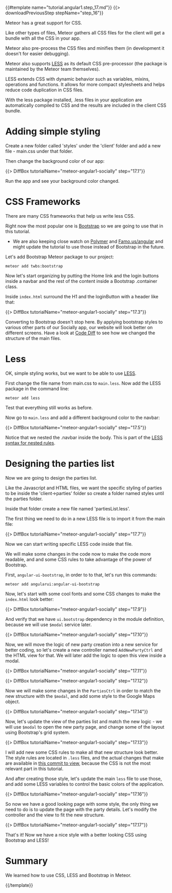 {{#template name="tutorial.angular1.step_17.md"}}
{{> downloadPreviousStep stepName="step_16"}}

Meteor has a great support for CSS.

Like other types of files, Meteor gathers all CSS files for the client will get a bundle with all the CSS in your app.

Meteor also pre-process the CSS files and minifies them (in development it doesn't for easier debugging).

Meteor also supports [LESS](http://lesscss.org/) as its default CSS pre-processor (the package is maintained by the Meteor team themselves).

LESS extends CSS with dynamic behavior such as variables, mixins, operations and functions. It allows for more compact stylesheets and helps reduce code duplication in CSS files.

With the less package installed, .less files in your application are automatically compiled to CSS and the results are included in the client CSS bundle.

# Adding simple styling

Create a new folder called 'styles' under the 'client' folder and add a new file - main.css under that folder.

Then change the background color of our app:

{{> DiffBox tutorialName="meteor-angular1-socially" step="17.1"}}

Run the app and see your background color changed.

# CSS Frameworks

There are many CSS frameworks that help us write less CSS.

Right now the most popular one is [Bootstrap](http://getbootstrap.com/) so we are going to use that in this tutorial.

* We are also keeping close watch on [Polymer](https://www.polymer-project.org/) and [Famo.us/angular](http://famo.us/integrations/angular) and might  update the tutorial to use those instead of Bootstrap in the future.

Let's add Bootstrap Meteor package to our project:

    meteor add twbs:bootstrap


Now let's start organizing by putting the Home link and the login buttons inside a navbar and the rest of the content inside a Bootstrap .container class.

Inside `index.html` surround the H1 and the loginButton with a header like that:

{{> DiffBox tutorialName="meteor-angular1-socially" step="17.3"}}

Converting to Bootstrap doesn't stop here. By applying bootstrap styles to various other parts of our Socially app, our website will look better on different screens. Have a look at [Code Diff](https://github.com/Urigo/meteor-angular-socially/compare/step_16...step_17) to see how we changed the structure of the main files.

# Less

OK, simple styling works, but we want to be able to use [LESS](http://lesscss.org/).

First change the file name from main.css to `main.less`.  Now add the LESS package in the command line:

    meteor add less

Test that everything still works as before.

Now go to `main.less` and add a different background color to the navbar:

{{> DiffBox tutorialName="meteor-angular1-socially" step="17.5"}}


Notice that we nested the .navbar inside the body. This is part of the [LESS syntax for nested rules](http://lesscss.org/features/#features-overview-feature-nested-rules).

# Designing the parties list

Now we are going to design the parties list.

Like the Javascript and HTML files, we want the specific styling of parties to be inside the 'client->parties' folder so create a folder named styles until the parties folder.

Inside that folder create a new file named 'partiesList.less'.

The first thing we need to do in a new LESS file is to import it from the main file:

{{> DiffBox tutorialName="meteor-angular1-socially" step="17.7"}}

Now we can start writing specific LESS code inside that file.

We will make some changes in the code now to make the code more readable, and and some CSS rules to take advantage of the power of Bootstrap.

First, `angular-ui-bootstrap`, in order to to that, let's run this commands:

    meteor add angularui:angular-ui-bootstrap

Now, let's start with some cool fonts and some CSS changes to make the `index.html` look better:

{{> DiffBox tutorialName="meteor-angular1-socially" step="17.9"}}

And verify that we have `ui.bootstrap` dependency in the module definition, because we will use `$modal` service later.

{{> DiffBox tutorialName="meteor-angular1-socially" step="17.10"}}

Now, we will move the logic of new party creation into a new service for better coding, so let's create a new controller named `AddNewPartyCtrl` and the HTML view for that. We will later add the logic to open this view inside a modal.

{{> DiffBox tutorialName="meteor-angular1-socially" step="17.11"}}

{{> DiffBox tutorialName="meteor-angular1-socially" step="17.12"}}

Now we will make some changes in the `PartiesCtrl` in order to match the new structure with the `$modal`, and add some style to the Google Maps object.

{{> DiffBox tutorialName="meteor-angular1-socially" step="17.14"}}

Now, let's update the view of the parties list and match the new logic - we will use `$modal` to open the new party page, and change some of the layout using Bootstrap's grid system.

{{> DiffBox tutorialName="meteor-angular1-socially" step="17.13"}}

I will add new some CSS rules to make all that new structure look better.
The style rules are located in `.less` files, and the actual changes that make are available in [this commit to view](https://github.com/Urigo/meteor-angular-socially/commit/c189d59bb71aac2a60a9fc5db4f2a00f0239c68b), because the CSS is not the most relevant part in this tutorial.

And after creating those style, let's update the main `less` file to use those, and add some LESS variables to control the basic colors of the application.

{{> DiffBox tutorialName="meteor-angular1-socially" step="17.16"}}

So now we have a good looking page with some style, the only thing we need to do is to update the page with the party details.
Let's modify the controller and the view to fit the new structure.

{{> DiffBox tutorialName="meteor-angular1-socially" step="17.17"}}

That's it! Now we have a nice style with a better looking CSS using Bootstrap and LESS!

# Summary

We learned how to use CSS, LESS and Bootstrap in Meteor.

{{/template}}
